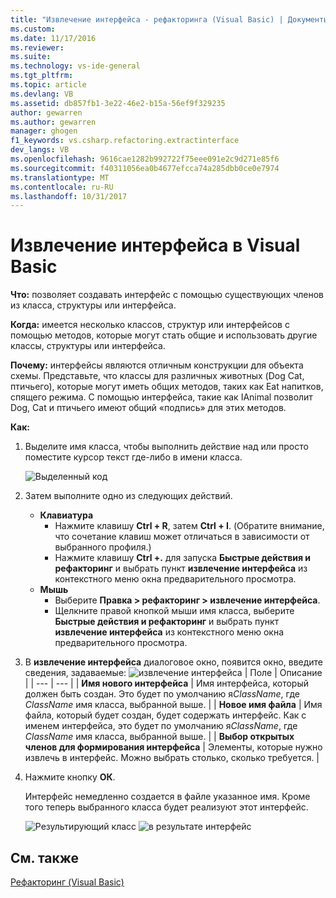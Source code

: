 ```yaml
---
title: "Извлечение интерфейса - рефакторинга (Visual Basic) | Документы Microsoft"
ms.custom: 
ms.date: 11/17/2016
ms.reviewer: 
ms.suite: 
ms.technology: vs-ide-general
ms.tgt_pltfrm: 
ms.topic: article
ms.devlang: VB
ms.assetid: db857fb1-3e22-46e2-b15a-56ef9f329235
author: gewarren
ms.author: gewarren
manager: ghogen
f1_keywords: vs.csharp.refactoring.extractinterface
dev_langs: VB
ms.openlocfilehash: 9616cae1282b992722f75eee091e2c9d271e85f6
ms.sourcegitcommit: f40311056ea0b4677efcca74a285dbb0ce0e7974
ms.translationtype: MT
ms.contentlocale: ru-RU
ms.lasthandoff: 10/31/2017
---
```

# <a name="extract-an-interface-in-visual-basic"></a>Извлечение интерфейса в Visual Basic
**Что:** позволяет создавать интерфейс с помощью существующих членов из класса, структуры или интерфейса.

**Когда:** имеется несколько классов, структур или интерфейсов с помощью методов, которые могут стать общие и использовать другие классы, структуры или интерфейса.

**Почему:** интерфейсы являются отличным конструкции для объекта схемы.  Представьте, что классы для различных животных (Dog Cat, птичьего), которые могут иметь общих методов, таких как Eat напитков, спящего режима.  С помощью интерфейса, такие как IAnimal позволит Dog, Cat и птичьего имеют общий «подпись» для этих методов.  

**Как:**

1. Выделите имя класса, чтобы выполнить действие над или просто поместите курсор текст где-либо в имени класса.

   ![Выделенный код](media/extractinterface_highlight.png)

1. Затем выполните одно из следующих действий.
   * **Клавиатура**
     * Нажмите клавишу **Ctrl + R**, затем **Ctrl + I**.  (Обратите внимание, что сочетание клавиш может отличаться в зависимости от выбранного профиля.)
     * Нажмите клавишу **Ctrl +.** для запуска **Быстрые действия и рефакторинг** и выбрать пункт **извлечение интерфейса** из контекстного меню окна предварительного просмотра.
   * **Мышь**
     * Выберите **Правка > рефакторинг > извлечение интерфейса**.
     * Щелкните правой кнопкой мыши имя класса, выберите **Быстрые действия и рефакторинг** и выбрать пункт **извлечение интерфейса** из контекстного меню окна предварительного просмотра.

1. В **извлечение интерфейса** диалоговое окно, появится окно, введите сведения, задаваемые: ![извлечение интерфейса](media/extractinterface_dialog.png)
   | Поле | Описание |
   | --- | --- |
   | **Имя нового интерфейса** | Имя интерфейса, который должен быть создан. Это будет по умолчанию я*ClassName*, где *ClassName* имя класса, выбранной выше. |
   | **Новое имя файла** | Имя файла, который будет создан, будет содержать интерфейс. Как с именем интерфейса, это будет по умолчанию я*ClassName*, где *ClassName* имя класса, выбранной выше. |
   | **Выбор открытых членов для формирования интерфейса** | Элементы, которые нужно извлечь в интерфейс.  Можно выбрать столько, сколько требуется. |

1. Нажмите кнопку **ОК**.

   Интерфейс немедленно создается в файле указанное имя.  Кроме того теперь выбранного класса будет реализуют этот интерфейс.

   ![Результирующий класс](media/extractinterface_class.png)
   ![в результате интерфейс](media/extractinterface_interface.png)

## <a name="see-also"></a>См. также
[Рефакторинг (Visual Basic)](../refactoring-vb.md)